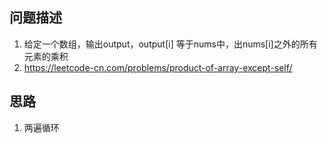 ## 问题描述
1. 给定一个数组，输出output，output[i] 等于nums中，出nums[i]之外的所有元素的乘积
2. https://leetcode-cn.com/problems/product-of-array-except-self/
## 思路
1. 两遍循环
